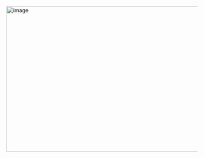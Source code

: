 <img width="603" height="383" alt="image" src="https://github.com/user-attachments/assets/8978f69a-b575-4fda-8106-9beb1afb1523" />
